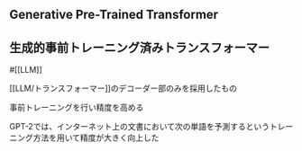 ## Generative Pre-Trained Transformer
## 生成的事前トレーニング済みトランスフォーマー

#[[LLM]]

[[LLM/トランスフォーマー]]のデコーダー部のみを採用したもの

事前トレーニングを行い精度を高める

GPT-2では、インターネット上の文書において次の単語を予測するというトレーニング方法を用いて精度が大きく向上した
